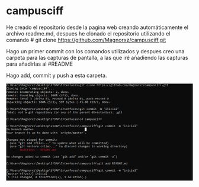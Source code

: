 # campusciff

He creado el repositorio desde la pagina web creando automáticamente el archivo readme.md, despues he clonado el repositorio
utilizando el comando # git clone https://github.com/Magnorxz/campusciff.git

Hago un primer commit con los comandos utilizados y despues creo una carpeta para las capturas de pantalla, a las que
iré añadiendo las capturas para añadirlas al #README

Hago add, commit y push a esta carpeta.

![Screenshot](https://github.com/Magnorxz/campusciff/blob/master/Screenshots/sc1.png)

